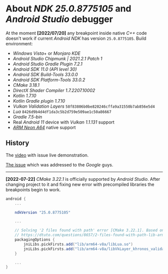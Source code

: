 # About _NDK 25.0.8775105_ and _Android Studio_ debugger

At the moment **[2022/07/20]** any breakpoint inside native _C++_ code doesn't work if current _Android NDK_ has version `25.0.8775105`. Build environment:

* _Windows Vista_+ or _Monjaro KDE_
* _Android Studio Chipmunk | 2021.2.1 Patch 1_
* _Android Studio Gradle Plugin 7.2.1_
* _Android SDK 11.0 (API level 30)_
* _Android SDK Build-Tools 33.0.0_
* _Android SDK Platform-Tools 33.0.2_
* _CMake 3.18.1_
* _DirectX Shader Compiler 1.7.2207.10002_
* _Kotlin 1.7.10_
* _Kotlin Gradle plugin 1.7.10_
* _Vulkan Validation Layers_ `58f83806b0be820246cffa9a31550b7ab856e5d4`
* _Lua_ `8426d9b4d4df1da3c5b2d759e509ae1c50a86667`
* _Gradle 7.5-bin_
* Real _Android 11_ device with _Vulkan 1.1.131_ support
* [_ARM Neon A64_](https://developer.arm.com/architectures/instruction-sets/simd-isas/neon/neon-programmers-guide-for-armv8-a/introducing-neon-for-armv8-a) native support

## History

The [video](https://drive.google.com/file/d/1MWUNINCH7XUyCcTAD9Mih4dmx7lZAbhd/view?usp=sharing) with issue live demonstration.

[The issue](https://issuetracker.google.com/issues/239589378) which was addressed to the _Google_ guys.

---

**[2022-07-22]** _CMake 3.22.1_ is officially supported by _Android Studio_. After changing project to it and fixing new error with precompiled libraries the breakpoints begin to work.

```gradle
android {
    ...

    ndkVersion "25.0.8775105"

    ...

    // Solving '2 files found with path' error [CMake 3.22.1]. Based on ideas from
    // https://dtuto.com/questions/8657/2-files-found-with-path-lib-arm64-v8a-libc-shared-so-from-inputs-react-native
    packagingOptions {
        jniLibs.pickFirsts.add("lib/arm64-v8a/libLua.so")
        jniLibs.pickFirsts.add("lib/arm64-v8a/libVkLayer_khronos_validation.so")
    }

    ...
}
```

